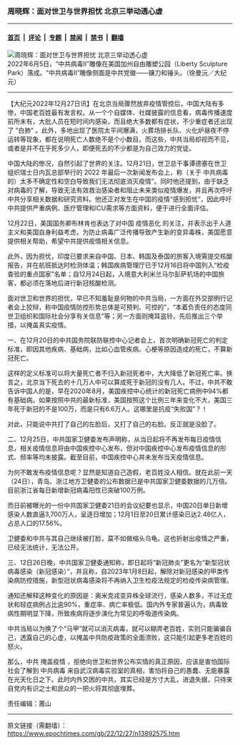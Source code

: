 ### 周晓辉：面对世卫与世界担忧 北京三举动透心虚

---

#### [首页](../../../..?n13892575) &nbsp;|&nbsp; [评论](../../../../../epoch-comment?n13892575) &nbsp;|&nbsp; [专题](../../../../../epoch-special?n13892575) &nbsp;|&nbsp; [禁闻](../../../../../epoch-news?n13892575) &nbsp;|&nbsp; [禁书](../../../../../books?n13892575) &nbsp;|&nbsp; [翻墙](https://github.com/gfw-breaker/nogfw/blob/master/README.md?n13892575)


<div><img alt="周晓辉：面对世卫与世界担忧 北京三举动透心虚" class="attachment-djy_600_400 size-djy_600_400 wp-post-image" src="https://i.epochtimes.com/assets/uploads/2022/11/id13863116-513ae35f5b9bf6d509e738678c8f7f50-600x400.jpg"/>
<div class="caption">
 2022年6月5日，“中共病毒II”雕像在美国加州自由雕塑公园（Liberty Sculpture Park）落成。“中共病毒II”雕像侧面是中共党徽——镰刀和锤头。（徐曼沅／大纪元）
</div></div><hr/><div class="post_content" id="artbody" itemprop="articleBody">
 <!-- article content begin -->
 <p>
  【大纪元2022年12月27日讯】在北京当局骤然放弃疫情管控后，中国大陆有多惨，中国老百姓最有发言权。从一个个自媒体、社媒披露的信息看，病毒传播速度前所未有，大批人员在短时间内感染，而且绝大多数都有症状，不少重症者还出现了
  <ok href="https://www.epochtimes.com/gb/tag/%E2%80%9C%E7%99%BD%E8%82%BA%E2%80%9D.html">
   “白肺”
  </ok>
  。此外，多地出现了医院太平间爆满，火葬场排长队、火化炉昼夜不停运转等现象，都在说明死亡人数绝不是个小数目。而这些，中共当局却视而不见，或者是并不在乎死多少人，即便死去的不少都是为自己效力的党徒。
 </p>
 <p>
  中国大陆的惨况，自然引起了世界的关注。12月21日，世卫总干事谭德塞在世卫组织瑞士日内瓦总部举行的 2022 年最后一次新闻发布会上，称（关于
  <ok href="https://www.epochtimes.com/gb/tag/%E4%B8%AD%E5%85%B1%E7%97%85%E6%AF%92.html">
   中共病毒
  </ok>
  的）太多不确定性和空白导致我们无法彻底消灭疫情”。同时他还提到，由于缺乏对病毒的了解，导致无法有效救治感染者和阻止未来类似疫情爆发，并且再次呼吁中共分享相关数据和研究资料。他还正对发生在中国的疫情“感到担忧”，因此呼吁中共提供严重病例、医疗管理和ICU需求等方面资料，便于进行全面评估。
 </p>
 <p>
  12月22日，美国国务卿布林肯也表达了对中国
  <ok href="https://www.epochtimes.com/gb/tag/%E7%96%AB%E6%83%85%E6%81%B6%E5%8C%96.html">
   疫情恶化
  </ok>
  的关注，并表示出于人道主义和美国自身利益考虑，为防止病毒广泛传播导致产生新的变异毒株，美国愿意提供相关帮助，希望中共提供疫情相关信息。
 </p>
 <p>
  此外，因为担忧，印度已要求来自中国、日本、韩国及泰国的旅客入境需提交核酸报告，并在航班抵达时检测体温；韩国疾病管理厅已于12月16日将中国列入“检疫查验的重点国家”名单；自12月24日起，入境意大利米兰马尔彭萨机场的中国旅客，都必须在落地后进行新冠核酸检测。
 </p>
 <p>
  面对世卫和世界的担忧，早已不知羞耻是何物的中共当局，一方面在外交部例行记者会上狡辩，称中国疫情防控形势总体是可预判、可控的”，“本着负责任的态度同世卫组织和国际社会分享有关信息”等；另一方面则掩耳盗铃，先后推出三个举措，以掩盖真实疫情。
 </p>
 <p>
  一、在12月20日的中共国务院联防联控中心记者会上，首次明确新冠死亡的判定标准，即因其他疾病、基础病，比如心血管疾病、心梗等原因造成的死亡，不算新冠死亡。
 </p>
 <p>
  这样的定义标准可以将大量死亡者不归入新冠死者中，大大降低了新冠死亡率。换言之，北京当下死去的十几万人中可以算成死于新冠的没有几人。不过，中共不敢告诉中国人的是，早在2020年8月，美国疾控中心统计的新冠死亡病例中94%都有基础病。如果按照中共的最新标准，美国按照这个比例三年来变化不大，美国三年死于新冠的不是100万，而是只有6.6万人。这哪里是抗疫“失败国”？！
 </p>
 <p>
  对此，只能说中共打了自己的左脸后，又打了自己的右脸。反正就是没脸了。
 </p>
 <p>
  二、12月25日，中共国家卫健委发布声明称，从当日起将不再发布每日疫情信息，相关疫情信息将由中国疾控中心发布，但对中国疾控中心发布疫情信息的形式、频率等均未披露。截至目前，中国疾控中心并未发布当天疫情信息。
 </p>
 <p>
  为何不敢发布疫情信息呢？显然是知道自己造假，老百姓没人相信。就在此前一天（24日），青岛、浙江地方卫健委的公布数据已是中共国家卫健委数据的几万倍。目前浙江省每日新增新冠病毒阳性已突破100万例。
 </p>
 <p>
  而日前被曝光的一份中共国家卫健委21日的会议纪要也显示，中国20日单日新增感染人数直逼3,700万人，呈逐日增加；12月1日至20日累计感染已达2.48亿人，占总人口的17.56%。
 </p>
 <p>
  卫健委和中共与其自己继续被打脸，莫不如做缩头乌龟。这也折射出疫情之严重，已经无法统计，无法公开。
 </p>
 <p>
  三、12日26日晚，中共国家卫健委通知称，即日起将“新冠肺炎”更名为“新型冠状病毒感染（新冠感染）”，并且称，自2023年1月8日起，解除对新冠感染的甲类传染病防控措施，新型冠状病毒感染将不再纳入卫生检疫法规定的检疫传染病管理。
 </p>
 <p>
  通知还解释这种变化的原因是：奥米克戎变异株全球流行，感染人数多，不过无症状和轻症病例占比逾90%，重症率、病亡率极低。国内外专家普遍认为，病毒致病性期明显下降，所致疾病将逐步演化为常见的呼吸道传染病。
 </p>
 <p>
  中共当局以为换了个“马甲”就可以消灭病毒，就可以糊弄老百姓，实则只能骗骗自己，透露自己的心虚，以掩盖中共防疫政策的全面溃败，这只能引起更多老百姓的怒火。
 </p>
 <p>
  那么，中共
  <ok href="https://www.epochtimes.com/gb/tag/%E6%8E%A9%E7%9B%96%E7%96%AB%E6%83%85.html">
   掩盖疫情
  </ok>
  ，拒绝向世卫和世界公布实情的真正原因，应该是害怕国际社会了解到
  <ok href="https://www.epochtimes.com/gb/tag/%E4%B8%AD%E5%85%B1%E7%97%85%E6%AF%92.html">
   中共病毒
  </ok>
  来自武汉病毒实验室的真相，害怕将自己的愚蠢、无能暴露在光天化日之下。此时内外交困的中共，其实已经是方寸大乱，进退失据，只待来自党内有识之士和民众的一把火将其彻底埋葬。
 </p>
 <p>
  责任编辑：莆山
 </p>
 <!-- article content end -->
 <div id="below_article_ad">
 </div>
</div>


---

原文链接（需翻墙）：https://www.epochtimes.com/gb/22/12/27/n13892575.htm